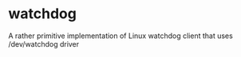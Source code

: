 # watchdog
A rather primitive implementation of Linux watchdog client that uses /dev/watchdog driver
